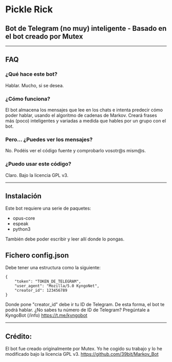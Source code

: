 # Pickle Rick
## Bot de Telegram (no muy) inteligente - Basado en el bot creado por Mutex
---
## FAQ
### ¿Qué hace este bot?
Hablar. Mucho, si se desea.

### ¿Cómo funciona?
El bot almacena los mensajes que lee en los chats e intenta predecir cómo poder hablar, usando el algoritmo de cadenas de Markov.
Creará frases más (poco) inteligentes y variadas a medida que hables por un grupo con el bot.

### Pero... ¿Puedes ver los mensajes?
No. Podéis ver el código fuente y comprobarlo vosotr@s mism@s.

### ¿Puedo usar este código?
Claro. Bajo la licencia GPL v3.

---

## Instalación
Este bot requiere una serie de paquetes:
* opus-core
* espeak
* python3

También debe poder escribir y leer allí donde lo pongas.

## Fichero config.json

Debe tener una estructura como la siguiente:

```
{
	"token": "TOKEN_DE_TELEGRAM",
	"user_agent": "Mozilla/5.0 KyngoNet",
	"creator_id": 123456789
}
```


Donde pone "creator_id" debe ir tu ID de Telegram. De esta forma, el bot te podrá hablar.
¿No sabes tu número de ID de Telegram? Pregúntale a KyngoBot (/info)
https://t.me/kyngobot

---

## Crédito:
El bot fue creado originalmente por Mutex. Yo he cogido su trabajo y lo he modificado bajo la licencia GPL v3.
https://github.com/39bit/Markov_Bot